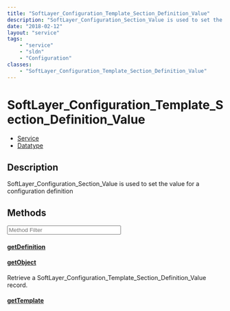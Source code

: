 ```yaml
---
title: "SoftLayer_Configuration_Template_Section_Definition_Value"
description: "SoftLayer_Configuration_Section_Value is used to set the value for a configuration definition"
date: "2018-02-12"
layout: "service"
tags:
    - "service"
    - "sldn"
    - "Configuration"
classes:
    - "SoftLayer_Configuration_Template_Section_Definition_Value"
---
```

# SoftLayer_Configuration_Template_Section_Definition_Value
<div id='service-datatype'>
    <ul id='sldn-reference-tabs'>
    <li id='service'> <a href='/reference/services/SoftLayer_Configuration_Template_Section_Definition_Value' >Service</a></li>    <li id='datatype'> <a href='/reference/datatypes/SoftLayer_Configuration_Template_Section_Definition_Value' >Datatype</a></li>
    </ul>
</div>

## Description


SoftLayer_Configuration_Section_Value is used to set the value for a configuration definition 



        
<div id="properties" class="content service-content">

## Methods

<div class="view-filters">
    <div class="clearfix">
        <div class="search-input-box">
            <input placeholder="Method Filter" onkeyup="titleSearch(inputId='edit-combine', divId='method-div', elementClass='method-row')" 
                type="text" id="edit-combine" value="" size="30" maxlength="128" class="form-text">
        </div>
    </div>
</div>

<div id="method-div">

<div class="method-row">

#### [getDefinition](/reference/services/SoftLayer_Configuration_Template_Section_Definition_Value/getDefinition)


</div>

<div class="method-row">

#### [getObject](/reference/services/SoftLayer_Configuration_Template_Section_Definition_Value/getObject)
Retrieve a SoftLayer_Configuration_Template_Section_Definition_Value record.

</div>

<div class="method-row">

#### [getTemplate](/reference/services/SoftLayer_Configuration_Template_Section_Definition_Value/getTemplate)


</div>
</div>

</div>

